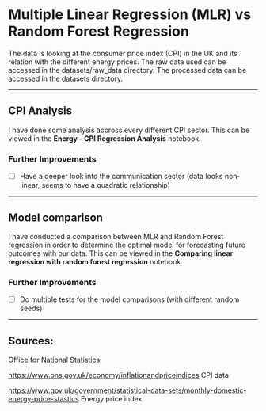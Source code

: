 # Multiple Linear Regression (MLR) vs Random Forest Regression

The data is looking at the consumer price index (CPI) in the UK and its relation with the different energy prices.
The raw data used can be accessed in the datasets/raw_data directory.
The processed data can be accessed in the datasets directory.

---

## CPI Analysis

I have done some analysis accross every different CPI sector. This can be viewed in the **Energy - CPI Regression Analysis** notebook.

### Further Improvements

- [ ] Have a deeper look into the communication sector (data looks non-linear, seems to have a quadratic relationship)

---

## Model comparison

I have conducted a comparison between MLR and Random Forest regression in order to determine the optimal model for forecasting future outcomes with our data. This can be viewed in the **Comparing linear regression with random forest regression** notebook.

### Further Improvements

- [ ] Do multiple tests for the model comparisons (with different random seeds)

---

## Sources:
Office for National Statistics:

https://www.ons.gov.uk/economy/inflationandpriceindices CPI data

https://www.gov.uk/government/statistical-data-sets/monthly-domestic-energy-price-stastics Energy price index
